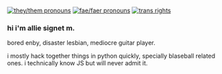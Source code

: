 [![they/them pronouns](https://img.shields.io/badge/pronouns-they%2Fthem-blueviolet)](https://pronoun.is/they/them)
[![fae/faer pronouns](https://img.shields.io/badge/pronouns-fae%2Ffaer-ff69b4)](https://pronoun.is/fae/faer)
[![trans rights](https://img.shields.io/badge/trans-rights-brightgreen)]()
### hi i'm allie signet m.
bored enby, disaster lesbian, mediocre guitar player.

i mostly hack together things in python quickly, specially blaseball related ones.
i technically know JS but will never admit it.



